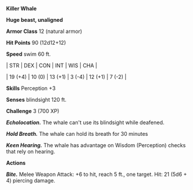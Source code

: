 **Killer Whale**

**Huge beast, unaligned**

**Armor Class** 12 (natural armor)

**Hit Points** 90 (12d12+12)

**Speed** swim 60 ft.

|   STR   |   DEX   |   CON   |   INT   |   WIS   |   CHA   |
  
| 19 (+4) | 10 (0) | 13 (+1) | 3 (-4) | 12 (+1) | 7 (-2) |

**Skills** Perception +3

**Senses** blindsight 120 ft.

**Challenge** 3 (700 XP)

***Echolocation.*** The whale can't use its blindsight while deafened.

***Hold Breath.*** The whale can hold its breath for 30 minutes

***Keen Hearing.*** The whale has advantage on Wisdom (Perception) checks that rely on hearing.

**Actions**

***Bite.*** Melee Weapon Attack: +6 to hit, reach 5 ft., one target. Hit: 21 (5d6 + 4) piercing damage.

